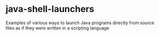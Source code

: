 # java-shell-launchers
Examples of various ways to launch Java programs directly from source files as if they were written in a scripting language


